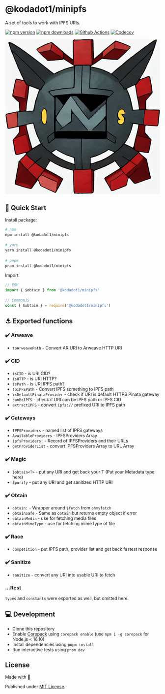 # @kodadot1/minipfs

A set of tools to work with IPFS URIs.

[![npm version][npm-version-src]][npm-version-href]
[![npm downloads][npm-downloads-src]][npm-downloads-href]
[![Github Actions][github-actions-src]][github-actions-href]
[![Codecov][codecov-src]][codecov-href]

![minimark pokemon](.github/minipfs.png)

## 🚀 Quick Start

Install package:

```sh
# npm
npm install @kodadot1/minipfs

# yarn
yarn install @kodadot1/minipfs

# pnpm
pnpm install @kodadot1/minipfs
```

Import:

```js
// ESM
import { $obtain } from '@kodadot1/minipfs'

// CommonJS
const { $obtain } = require('@kodadot1/minipfs')
```

## ⚓️ Exported functions

### ✔️  Arweave

- `toArweavePath` - Convert AR URI to Arweave HTTP URI

### ✔️  CID

- `isCID` - is URI CID?
- `isHTTP` - is URI HTTP?
- `isPath` - is URI IPFS path?
- `toIPFSPath` - Convert IPFS something to IPFS path
- `isDefaultPinataProvider` - check if URI is default HTTPS Pinata gateway
- `canBeIPFS` - check if URI can be IPFS path or IPFS CID
- `extractIPFS` - convert `ipfs://` prefixed URI to IPFS path

### ✔️  Gateways

- `IPFSProviders` - named list of IPFS gateways
- `AvailableProviders` - IPFSProviders Array
- `ipfsProviders:` - Record of IPFSProviders and their URLs
- `getProviderList` - convert IPFSProviders Array to URL Array

### ✔️  Magic

- `$obtain<T>` - put any URI and get back your T (Put your Metadata type here)
- `$purify` - put any URI and get sanitized HTTP URI

### ✔️  Obtain

- `obtain:` - Wrapper around `$fetch` from `ohmyfetch`
- `obtainSafe` - Same as `obtain` but returns empty object if error
- `obtainMedia` - use for fetching media files
- `obtainMimeType` - use for fetching mime type of file

### ✔️  Race

- `competition` - put IPFS path, provider list and get back fastest response

### ✔️  Sanitize

- `sanitize` - convert any URI into usable URI to fetch

### ...Rest

`types` and `constants` were exported as well, but omitted here.

## 💻 Development

- Clone this repository
- Enable [Corepack](https://github.com/nodejs/corepack) using `corepack enable` (use `npm i -g corepack` for Node.js < 16.10)
- Install dependencies using `pnpm install`
- Run interactive tests using `pnpm dev`

## License

Made with 💖

Published under [MIT License](./LICENSE).

<!-- Badges -->
[npm-version-src]: https://img.shields.io/npm/v/@kodadot1/minipfs?style=flat-square
[npm-version-href]: https://npmjs.com/package/@kodadot1/minipfs

[npm-downloads-src]: https://img.shields.io/npm/dm/@kodadot1/minipfs?style=flat-square
[npm-downloads-href]: https://npmjs.com/package/@kodadot1/minipfs

[github-actions-src]: https://img.shields.io/github/workflow/status/unjs/@kodadot1/minipfs/ci/main?style=flat-square
[github-actions-href]: https://github.com/unjs/@kodadot1/minipfs/actions?query=workflow%3Aci

[codecov-src]: https://img.shields.io/codecov/c/gh/unjs/@kodadot1/minipfs/main?style=flat-square
[codecov-href]: https://codecov.io/gh/unjs/@kodadot1/minipfs
